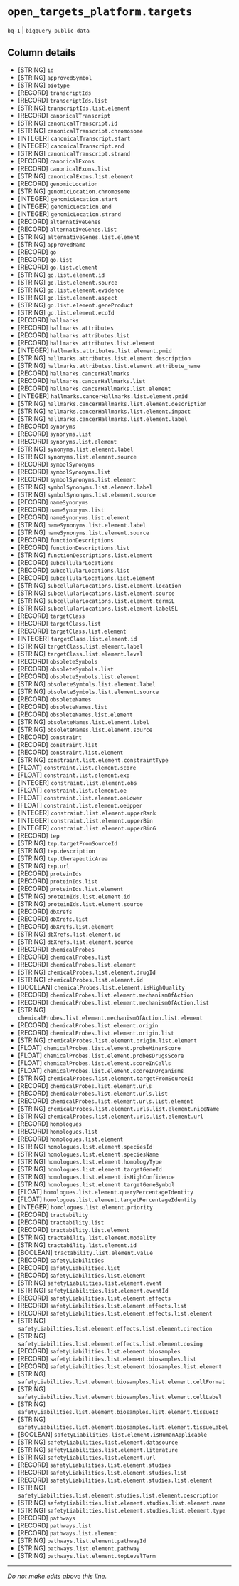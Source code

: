 # `open_targets_platform.targets`
`bq-1` | `bigquery-public-data`

## Column details
* [STRING]    `id`
* [STRING]    `approvedSymbol`
* [STRING]    `biotype`
* [RECORD]    `transcriptIds`
* [RECORD]    `transcriptIds.list`
* [STRING]    `transcriptIds.list.element`
* [RECORD]    `canonicalTranscript`
* [STRING]    `canonicalTranscript.id`
* [STRING]    `canonicalTranscript.chromosome`
* [INTEGER]   `canonicalTranscript.start`
* [INTEGER]   `canonicalTranscript.end`
* [STRING]    `canonicalTranscript.strand`
* [RECORD]    `canonicalExons`
* [RECORD]    `canonicalExons.list`
* [STRING]    `canonicalExons.list.element`
* [RECORD]    `genomicLocation`
* [STRING]    `genomicLocation.chromosome`
* [INTEGER]   `genomicLocation.start`
* [INTEGER]   `genomicLocation.end`
* [INTEGER]   `genomicLocation.strand`
* [RECORD]    `alternativeGenes`
* [RECORD]    `alternativeGenes.list`
* [STRING]    `alternativeGenes.list.element`
* [STRING]    `approvedName`
* [RECORD]    `go`
* [RECORD]    `go.list`
* [RECORD]    `go.list.element`
* [STRING]    `go.list.element.id`
* [STRING]    `go.list.element.source`
* [STRING]    `go.list.element.evidence`
* [STRING]    `go.list.element.aspect`
* [STRING]    `go.list.element.geneProduct`
* [STRING]    `go.list.element.ecoId`
* [RECORD]    `hallmarks`
* [RECORD]    `hallmarks.attributes`
* [RECORD]    `hallmarks.attributes.list`
* [RECORD]    `hallmarks.attributes.list.element`
* [INTEGER]   `hallmarks.attributes.list.element.pmid`
* [STRING]    `hallmarks.attributes.list.element.description`
* [STRING]    `hallmarks.attributes.list.element.attribute_name`
* [RECORD]    `hallmarks.cancerHallmarks`
* [RECORD]    `hallmarks.cancerHallmarks.list`
* [RECORD]    `hallmarks.cancerHallmarks.list.element`
* [INTEGER]   `hallmarks.cancerHallmarks.list.element.pmid`
* [STRING]    `hallmarks.cancerHallmarks.list.element.description`
* [STRING]    `hallmarks.cancerHallmarks.list.element.impact`
* [STRING]    `hallmarks.cancerHallmarks.list.element.label`
* [RECORD]    `synonyms`
* [RECORD]    `synonyms.list`
* [RECORD]    `synonyms.list.element`
* [STRING]    `synonyms.list.element.label`
* [STRING]    `synonyms.list.element.source`
* [RECORD]    `symbolSynonyms`
* [RECORD]    `symbolSynonyms.list`
* [RECORD]    `symbolSynonyms.list.element`
* [STRING]    `symbolSynonyms.list.element.label`
* [STRING]    `symbolSynonyms.list.element.source`
* [RECORD]    `nameSynonyms`
* [RECORD]    `nameSynonyms.list`
* [RECORD]    `nameSynonyms.list.element`
* [STRING]    `nameSynonyms.list.element.label`
* [STRING]    `nameSynonyms.list.element.source`
* [RECORD]    `functionDescriptions`
* [RECORD]    `functionDescriptions.list`
* [STRING]    `functionDescriptions.list.element`
* [RECORD]    `subcellularLocations`
* [RECORD]    `subcellularLocations.list`
* [RECORD]    `subcellularLocations.list.element`
* [STRING]    `subcellularLocations.list.element.location`
* [STRING]    `subcellularLocations.list.element.source`
* [STRING]    `subcellularLocations.list.element.termSL`
* [STRING]    `subcellularLocations.list.element.labelSL`
* [RECORD]    `targetClass`
* [RECORD]    `targetClass.list`
* [RECORD]    `targetClass.list.element`
* [INTEGER]   `targetClass.list.element.id`
* [STRING]    `targetClass.list.element.label`
* [STRING]    `targetClass.list.element.level`
* [RECORD]    `obsoleteSymbols`
* [RECORD]    `obsoleteSymbols.list`
* [RECORD]    `obsoleteSymbols.list.element`
* [STRING]    `obsoleteSymbols.list.element.label`
* [STRING]    `obsoleteSymbols.list.element.source`
* [RECORD]    `obsoleteNames`
* [RECORD]    `obsoleteNames.list`
* [RECORD]    `obsoleteNames.list.element`
* [STRING]    `obsoleteNames.list.element.label`
* [STRING]    `obsoleteNames.list.element.source`
* [RECORD]    `constraint`
* [RECORD]    `constraint.list`
* [RECORD]    `constraint.list.element`
* [STRING]    `constraint.list.element.constraintType`
* [FLOAT]     `constraint.list.element.score`
* [FLOAT]     `constraint.list.element.exp`
* [INTEGER]   `constraint.list.element.obs`
* [FLOAT]     `constraint.list.element.oe`
* [FLOAT]     `constraint.list.element.oeLower`
* [FLOAT]     `constraint.list.element.oeUpper`
* [INTEGER]   `constraint.list.element.upperRank`
* [INTEGER]   `constraint.list.element.upperBin`
* [INTEGER]   `constraint.list.element.upperBin6`
* [RECORD]    `tep`
* [STRING]    `tep.targetFromSourceId`
* [STRING]    `tep.description`
* [STRING]    `tep.therapeuticArea`
* [STRING]    `tep.url`
* [RECORD]    `proteinIds`
* [RECORD]    `proteinIds.list`
* [RECORD]    `proteinIds.list.element`
* [STRING]    `proteinIds.list.element.id`
* [STRING]    `proteinIds.list.element.source`
* [RECORD]    `dbXrefs`
* [RECORD]    `dbXrefs.list`
* [RECORD]    `dbXrefs.list.element`
* [STRING]    `dbXrefs.list.element.id`
* [STRING]    `dbXrefs.list.element.source`
* [RECORD]    `chemicalProbes`
* [RECORD]    `chemicalProbes.list`
* [RECORD]    `chemicalProbes.list.element`
* [STRING]    `chemicalProbes.list.element.drugId`
* [STRING]    `chemicalProbes.list.element.id`
* [BOOLEAN]   `chemicalProbes.list.element.isHighQuality`
* [RECORD]    `chemicalProbes.list.element.mechanismOfAction`
* [RECORD]    `chemicalProbes.list.element.mechanismOfAction.list`
* [STRING]    `chemicalProbes.list.element.mechanismOfAction.list.element`
* [RECORD]    `chemicalProbes.list.element.origin`
* [RECORD]    `chemicalProbes.list.element.origin.list`
* [STRING]    `chemicalProbes.list.element.origin.list.element`
* [FLOAT]     `chemicalProbes.list.element.probeMinerScore`
* [FLOAT]     `chemicalProbes.list.element.probesDrugsScore`
* [FLOAT]     `chemicalProbes.list.element.scoreInCells`
* [FLOAT]     `chemicalProbes.list.element.scoreInOrganisms`
* [STRING]    `chemicalProbes.list.element.targetFromSourceId`
* [RECORD]    `chemicalProbes.list.element.urls`
* [RECORD]    `chemicalProbes.list.element.urls.list`
* [RECORD]    `chemicalProbes.list.element.urls.list.element`
* [STRING]    `chemicalProbes.list.element.urls.list.element.niceName`
* [STRING]    `chemicalProbes.list.element.urls.list.element.url`
* [RECORD]    `homologues`
* [RECORD]    `homologues.list`
* [RECORD]    `homologues.list.element`
* [STRING]    `homologues.list.element.speciesId`
* [STRING]    `homologues.list.element.speciesName`
* [STRING]    `homologues.list.element.homologyType`
* [STRING]    `homologues.list.element.targetGeneId`
* [STRING]    `homologues.list.element.isHighConfidence`
* [STRING]    `homologues.list.element.targetGeneSymbol`
* [FLOAT]     `homologues.list.element.queryPercentageIdentity`
* [FLOAT]     `homologues.list.element.targetPercentageIdentity`
* [INTEGER]   `homologues.list.element.priority`
* [RECORD]    `tractability`
* [RECORD]    `tractability.list`
* [RECORD]    `tractability.list.element`
* [STRING]    `tractability.list.element.modality`
* [STRING]    `tractability.list.element.id`
* [BOOLEAN]   `tractability.list.element.value`
* [RECORD]    `safetyLiabilities`
* [RECORD]    `safetyLiabilities.list`
* [RECORD]    `safetyLiabilities.list.element`
* [STRING]    `safetyLiabilities.list.element.event`
* [STRING]    `safetyLiabilities.list.element.eventId`
* [RECORD]    `safetyLiabilities.list.element.effects`
* [RECORD]    `safetyLiabilities.list.element.effects.list`
* [RECORD]    `safetyLiabilities.list.element.effects.list.element`
* [STRING]    `safetyLiabilities.list.element.effects.list.element.direction`
* [STRING]    `safetyLiabilities.list.element.effects.list.element.dosing`
* [RECORD]    `safetyLiabilities.list.element.biosamples`
* [RECORD]    `safetyLiabilities.list.element.biosamples.list`
* [RECORD]    `safetyLiabilities.list.element.biosamples.list.element`
* [STRING]    `safetyLiabilities.list.element.biosamples.list.element.cellFormat`
* [STRING]    `safetyLiabilities.list.element.biosamples.list.element.cellLabel`
* [STRING]    `safetyLiabilities.list.element.biosamples.list.element.tissueId`
* [STRING]    `safetyLiabilities.list.element.biosamples.list.element.tissueLabel`
* [BOOLEAN]   `safetyLiabilities.list.element.isHumanApplicable`
* [STRING]    `safetyLiabilities.list.element.datasource`
* [STRING]    `safetyLiabilities.list.element.literature`
* [STRING]    `safetyLiabilities.list.element.url`
* [RECORD]    `safetyLiabilities.list.element.studies`
* [RECORD]    `safetyLiabilities.list.element.studies.list`
* [RECORD]    `safetyLiabilities.list.element.studies.list.element`
* [STRING]    `safetyLiabilities.list.element.studies.list.element.description`
* [STRING]    `safetyLiabilities.list.element.studies.list.element.name`
* [STRING]    `safetyLiabilities.list.element.studies.list.element.type`
* [RECORD]    `pathways`
* [RECORD]    `pathways.list`
* [RECORD]    `pathways.list.element`
* [STRING]    `pathways.list.element.pathwayId`
* [STRING]    `pathways.list.element.pathway`
* [STRING]    `pathways.list.element.topLevelTerm`

-------------------------------------------------------------------------------
*Do not make edits above this line.*
